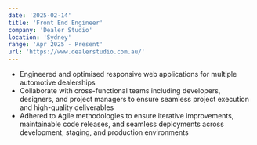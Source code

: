 ```yaml
---
date: '2025-02-14'
title: 'Front End Engineer'
company: 'Dealer Studio'
location: 'Sydney'
range: 'Apr 2025 - Present'
url: 'https://www.dealerstudio.com.au/'
---
```


- Engineered and optimised responsive web applications for multiple automotive dealerships
- Collaborate with cross-functional teams including developers, designers, and project managers to ensure seamless project execution and high-quality deliverables
- Adhered to Agile methodologies to ensure iterative improvements, maintainable code releases, and seamless deployments across development, staging, and production environments
